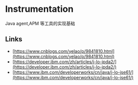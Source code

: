 # Instrumentation

Java agent,APM 等工具的实现基础

## Links

- [https://www.cnblogs.com/yelao/p/9841810.html](https://www.cnblogs.com/yelao/p/9841810.html)
- [https://developer.ibm.com/zh/articles/j-lo-jpda2/](https://developer.ibm.com/zh/articles/j-lo-jpda2/)
- [https://www.ibm.com/developerworks/cn/java/j-lo-jse61/](https://www.ibm.com/developerworks/cn/java/j-lo-jse61/)
